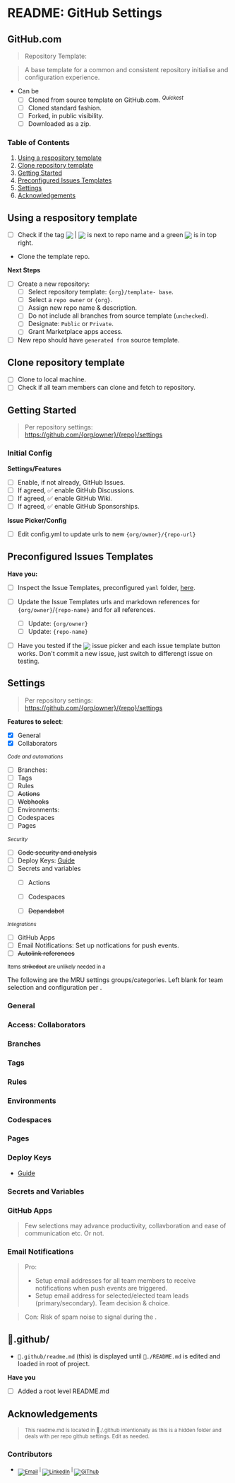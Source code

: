 # README: GitHub Settings 

## GitHub.com

>   Repository Template: 

> A base template for a common and consistent repository initialise and configuration experience.

- Can be 
  - [ ] Cloned from source template on GitHub.com. *<sup>Quickest</sup>*
  - [ ] Cloned standard fashion.
  - [ ] Forked, in public visibility.
  - [ ] Downloaded as a zip.

### Table of Contents

1. [Using a respository template](#using-a-respository-template)
2. [Clone repository template](#clone-repository-template)
3. [Getting Started](#getting-started)
4. [Preconfigured Issues Templates](#preconfigured-issues-templates)
5. [Settings](#settings)
6. [Acknowledgements](#acknowledgements)

## Using a respository template

- [ ] Check if  the tag <sub>![](https://img.shields.io/badge/Private_template-0d1117)</sub> | <sub>![](https://img.shields.io/badge/Public_template-0d1117)</sub> is next to repo name and a green <sub>![](https://img.shields.io/badge/Use_this_template-29903b)</sub> is in top right.
- Clone the template repo.

**Next Steps**

- [ ] Create a new repository:
  - [ ] Select repository template: `{org}/template- base`.
  - [ ] Select a `repo owner` or `{org}`.
  - [ ] Assign new repo name & description.
  - [ ] Do not include all branches from source template (`unchecked`).
  - [ ] Designate: `Public` or `Private`.
  - [ ] Grant Marketplace apps access.
- [ ] New repo should have `generated from` source template.

## Clone repository template 

- [ ] Clone to local machine.
- [ ] Check if all team members can clone and fetch to repository.

## Getting Started 

> Per repository settings: https://github.com/{org/owner}/{repo}/settings

### Initial Config

**Settings/Features**
- [ ] Enable, if not already, GitHub Issues.
- [ ] If agreed, ✅ enable GitHub Discussions.
- [ ] If agreed, ✅ enable GitHub Wiki.
- [ ] If agreed, ✅ enable GitHub Sponsorships.

**Issue Picker/Config**
- [ ] Edit config.yml to update urls to new `{org/owner}/{repo-url}`

## Preconfigured Issues Templates

**Have you:**
- [ ] Inspect the Issue Templates, preconfigured `yaml` folder, [here](./.github/ISSUE_TEMPLATE/).
- [ ] Update the Issue Templates urls and markdown references for `{org/owner}`/`{repo-name}` and for all references.
  - [ ] Update: `{org/owner}`
  - [ ] Update: `{repo-name}`
- [ ] Have you tested if the <sub>![](https://img.shields.io/badge/New_issues-29903b)</sub> issue picker and each issue template button works. Don't commit a new issue, just switch to differengt issue on testing.


## Settings

> Per repository settings: https://github.com/{org/owner}/{repo}/settings

**Features to select**:

- [x] General
- [x] Collaborators

<sub>*Code and automations*</sub>
- [ ] Branches: 
- [ ] Tags
- [ ] Rules
- [ ] ~~Actions~~
- [ ] ~~Webhooks~~
- [ ] Environments:
- [ ] Codespaces
- [ ] Pages

<sub>*Security*</sub>
- [ ] ~~Code security and analysis~~
- [ ] Deploy Keys: [Guide](https://docs.github.com/en/authentication/connecting-to-github-with-ssh/managing-deploy-keys#deploy-keys)
- [ ] Secrets and variables
  - [ ] Actions
  - [ ] Codespaces
  - [ ] ~~Depandabot~~


<sub>*Integrations*</sub>
- [ ] GitHub Apps
- [ ] Email Notifications: Set up notfications for push events.
- [ ] ~~Autolink references~~

<sub>Items ~~strikedout~~ are unlikely needed in a  </sub>

The following are the MRU settings groups/categories. Left blank for team selection and configuration per  .

### General

### Access: Collaborators

### Branches

### Tags

### Rules

### Environments

### Codespaces

### Pages

### Deploy Keys

- [Guide](https://docs.github.com/en/authentication/connecting-to-github-with-ssh/managing-deploy-keys#deploy-keys)

### Secrets and Variables

### GitHub Apps

> Few selections may advance productivity, collavboration and ease of communication etc. Or not.

### Email Notifications

> Pro: 
> - Setup email addresses for all team members to receive notifications when push events are triggered.
> - Setup email address for selected/elected team leads (primary/secondary). Team decision & choice.

> Con: Risk of spam noise to signal during the  . 


###


## 📂.github/

- `📂.github/readme.md` (this) is displayed until `📂./README.md` is edited and loaded in root of project. 

**Have you**
- [ ] Added a root level README.md

## Acknowledgements

> <sub>This readme.md is located in 📂./.github intentionally as this is a hidden folder and deals with per repo github settings. Edit as needed.</sub>

### Contributors

- <sub>[![Email](https://img.shields.io/badge/Author-Charles%20J%20Fowler-0077B5?logo=gmail&logoColor=white)](mailto:ipoetdev-github-no-reply@outlook.com "Contact CJ on GItHub email: ipoetdev-github-no-reply@outlook.com") <sup>|</sup> [![LinkedIn](https://img.shields.io/badge/Charles%20J%20Fowler-LinkedIn-0077B5?logo=linkedin&logoColor=white)](https://ie.linkedin.com/in/charlesjfowler "@CharlesJFowler @Linkedin.com") <sup>|</sup> [![GiThub](https://img.shields.io/badge/iPoetDev-GitHub-0077B5?logo=GitHub&logoColor=white)](https://github.com/ipoetdev "@iPoetDev @GitHub")</sub>